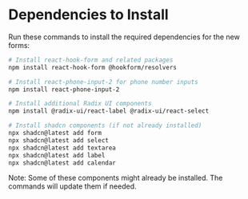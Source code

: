 # Dependencies to Install

Run these commands to install the required dependencies for the new forms:

```bash
# Install react-hook-form and related packages
npm install react-hook-form @hookform/resolvers

# Install react-phone-input-2 for phone number inputs
npm install react-phone-input-2

# Install additional Radix UI components
npm install @radix-ui/react-label @radix-ui/react-select

# Install shadcn components (if not already installed)
npx shadcn@latest add form
npx shadcn@latest add select
npx shadcn@latest add textarea
npx shadcn@latest add label
npx shadcn@latest add calendar
```

Note: Some of these components might already be installed. The commands will update them if needed.